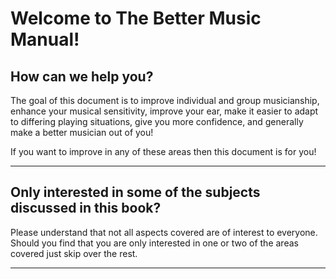 # Welcome to The Better Music Manual!

## How can we help you?

The goal of this document is to improve individual and group musicianship, enhance your musical sensitivity, improve your ear, make it easier to adapt to differing playing situations, give you more confidence, and generally make a better musician out of you!

If you want to improve in any of these areas then this document is for you!

------------------------------------------------------------------------------------

## Only interested in some of the subjects discussed in this book?
Please understand that not all aspects covered are of interest to everyone. Should you find that you are only interested in one or two of the areas covered just skip over the rest.

------------------------------------------------------------------------------------

